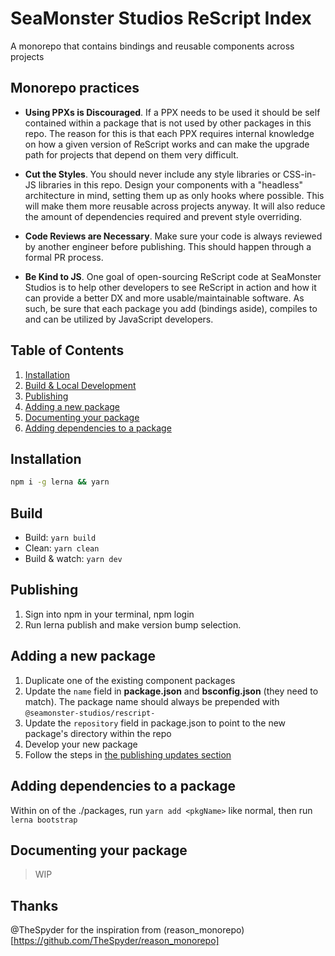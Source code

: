 # SeaMonster Studios ReScript Index

A monorepo that contains bindings and reusable components across projects

## Monorepo practices

- __Using PPXs is Discouraged__. If a PPX needs to be used it should be self contained within a package that is not used by other packages in this repo. The reason for this is that each PPX requires internal knowledge on how a given version of ReScript works and can make the upgrade path for projects that depend on them very difficult.

- __Cut the Styles__. You should never include any style libraries or CSS-in-JS libraries in this repo. Design your components with a "headless" architecture in mind, setting them up as only hooks where possible. This will make them more reusable across projects anyway. It will also reduce the amount of dependencies required and prevent style overriding.

- __Code Reviews are Necessary__. Make sure your code is always reviewed by another engineer before publishing. This should happen through a formal PR process.

- __Be Kind to JS__. One goal of open-sourcing ReScript code at SeaMonster Studios is to help other developers to see ReScript in action and how it can provide a better DX and more usable/maintainable software. As such, be sure that each package you add (bindings aside), compiles to and can be utilized by JavaScript developers.

## Table of Contents

1. [Installation](#Installation)
2. [Build & Local Development](#Build)
3. [Publishing](#Publishing)
4. [Adding a new package](#Adding-a-new-package)
5. [Documenting your package](#Documenting-your-package)
6. [Adding dependencies to a package](#Adding-dependencies-to-a-package)

## Installation

```sh
npm i -g lerna && yarn
```

## Build

- Build: `yarn build`
- Clean: `yarn clean`
- Build & watch: `yarn dev`

## Publishing

1. Sign into npm in your terminal, npm login
2. Run lerna publish and make version bump selection.

## Adding a new package

1. Duplicate one of the existing component packages
2. Update the `name` field in __package.json__ and __bsconfig.json__ (they need to match). The package name should always be prepended with `@seamonster-studios/rescript-`
3. Update the `repository` field in package.json to point to the new package's directory within the repo
4. Develop your new package
5. Follow the steps in [the publishing updates section](#Publishing)

## Adding dependencies to a package

Within on of the ./packages, run `yarn add <pkgName>` like normal, then run `lerna bootstrap`

## Documenting your package

> WIP

## Thanks

@TheSpyder for the inspiration from (reason_monorepo)[https://github.com/TheSpyder/reason_monorepo]